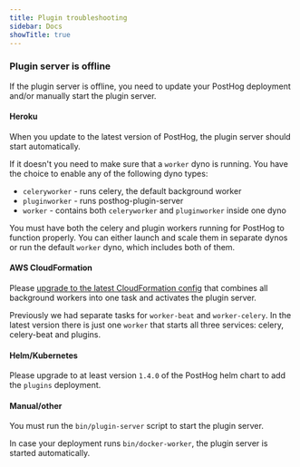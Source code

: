 ```yaml
---
title: Plugin troubleshooting
sidebar: Docs
showTitle: true
---
```


### Plugin server is offline

If the plugin server is offline, you need to update your PostHog deployment and/or manually start the plugin server.

#### Heroku

When you update to the latest version of PostHog, the plugin server should start automatically.

If it doesn't you need to make sure that a `worker` dyno is running. You have the choice
to enable any of the following dyno types:

- `celeryworker` - runs celery, the default background worker
- `pluginworker` - runs posthog-plugin-server 
- `worker` - contains both `celeryworker` and `pluginworker` inside one dyno

You must have both the celery and plugin workers running for PostHog to function properly.
You can either launch and scale them in separate dynos
or run the default `worker` dyno, which includes both of them.

#### AWS CloudFormation

Please [upgrade to the latest CloudFormation config](/docs/self-host/deploy/aws#updating-cloudformation-template) 
that combines all background workers into one task and activates the plugin server.

Previously we had separate tasks for `worker-beat` and `worker-celery`. In the latest version there is just one `worker`
that starts all three services: celery, celery-beat and plugins.

#### Helm/Kubernetes

Please upgrade to at least version `1.4.0` of the PostHog helm chart to add the `plugins` deployment.

#### Manual/other

You must run the `bin/plugin-server` script to start the plugin server.

In case your deployment runs `bin/docker-worker`, the plugin server is started automatically.
